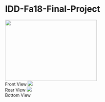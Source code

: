 # IDD-Fa18-Final-Project

<img src="https://i.imgur.com/OasfU5r.jpg" width=300 height=200><BR>Front View
<img src="https://i.imgur.com/1f20Mrz.jpg"><BR>Rear View
<img src="https://i.imgur.com/jlWiKaD.jpg"><BR>Bottom View
